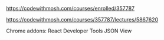 https://codewithmosh.com/courses/enrolled/357787

https://codewithmosh.com/courses/357787/lectures/5867620

Chrome addons:
React Developer Tools
JSON View
